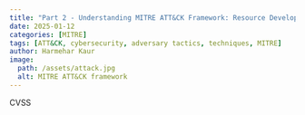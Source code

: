 ```yaml
---
title: "Part 2 - Understanding MITRE ATT&CK Framework: Resource Development"
date: 2025-01-12
categories: [MITRE]
tags: [ATT&CK, cybersecurity, adversary tactics, techniques, MITRE]
author: Harmehar Kaur
image:
  path: /assets/attack.jpg
  alt: MITRE ATT&CK framework
---
```


CVSS
